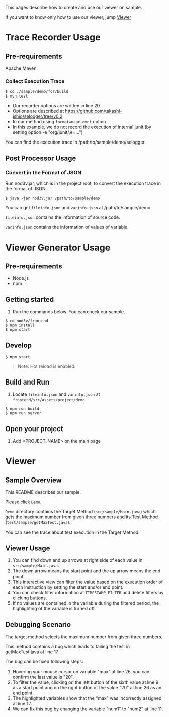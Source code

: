 This pages describe how to create and use our viewer on sample.

If you want to know only how to use our viewer, jump <a href="#Viewer">Viewer</a>

# Trace Recorder Usage
## Pre-requirements
Apache Maven 
### Collect Execution Trace 
```
$ cd ./sample/demo/for/build
$ mvn test
```
 *  Our recorder options are written in line 20.
   *  Options are described at https://github.com/takashi-ishio/selogger/tree/v0.2
 *  In our method using `format=near-omni` option
 *  In this example, we do not record the execution of internal junit.(by setting option -e "org/junit/,e=...")
 
You can find the execution trace in /path/to/sample/demo/selogger.
## Post Processor Usage
### Convert in the Format of JSON
Run nod3v.jar, which is in the project root, to convert the execution trace in the format of JSON.

```
$ java -jar nod3v.jar /path/to/sample/demo
```

You can get `fileinfo.json` and `varinfo.json` at /path/to/sample/demo.

`fileinfo.json` contains the information of source code.

`varinfo.json` contains the information of values of variable.


# Viewer Generator Usage

## Pre-requirements

* Node.js
* npm

## Getting started

1. Run the commands below. You can check our sample.
```
$ cd nod3v/frontend
$ npm install
$ npm start
```

## Develop

```
$ npm start
```

> Note: Hot reload is enabled.

## Build and Run

1. Locate `fileinfo.json` and `varinfo.json` at `frontend/src/assets/project/demo`
```
$ npm run build
$ npm run server
```

## Open your project

1. Add <PROJECT_NAME> on the main page

# Viewer 
## Sample Overview 
This README describes our sample.

Please click `Demo`.

`Demo` directory contains the Target Method (`src/sample/Main.java`) which gets the maximum number from given three numbers and its Test Method (`test/sample/getMaxTest.java`).

You can see the trace about test execution in the Target Method.

## Viewer Usage
1. You can find down and up arrows at right side of each value in `src/sample/Main.java`.
1. The down arrow means the start point and the up arrow means the end point.
1. This interactive view can filter the value based on the execution order of each instruction by setting the start and/or end point.
1. You can check filter information at `TIMESTAMP FILTER` and delete filters by clicking buttons.
1. If no values are contained in the variable during the filtered period, the highlighting of the variable is turned off.

## Debugging Scenario
The target method selects the maximum number from given three numbers.

This method contains a bug which leads to failing the test in getMaxTest.java at line 17.

The bug can be fixed following steps:
1. Hovering your mouse cursor on variable "max" at line 26, you can confirm the last value is "20".
1. To filter the value, clicking on the left button of the sixth value at line 9 as a start point and on the right button of the value "20" at line 26 as an end point.
1. The highlighted variables show that the "max" was incorrectly assigned at line 12.
1. We can fix this bug by changing the variable "num1" to "num2" at line 11.
